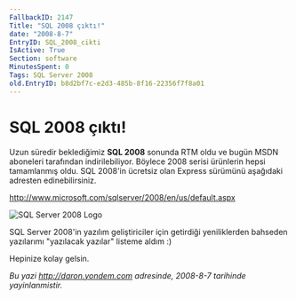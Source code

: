 ```yaml
---
FallbackID: 2147
Title: "SQL 2008 çıktı!"
date: "2008-8-7"
EntryID: SQL_2008_cikti
IsActive: True
Section: software
MinutesSpent: 0
Tags: SQL Server 2008
old.EntryID: b8d2bf7c-e2d3-485b-8f16-22356f7f8a01
---
```

# SQL 2008 çıktı!
Uzun süredir beklediğimiz **SQL 2008** sonunda RTM oldu ve bugün MSDN
aboneleri tarafından indirilebiliyor. Böylece 2008 serisi ürünlerin
hepsi tamamlanmış oldu. SQL 2008'in ücretsiz olan Express sürümünü
aşağıdaki adresten edinebilirsiniz.

<http://www.microsoft.com/sqlserver/2008/en/us/default.aspx>

![SQL Server 2008
Logo](media/SQL_2008_cikti/07082008_1.gif)

SQL Server 2008'in yazılım geliştiriciler için getirdiği yeniliklerden
bahseden yazılarımı "yazılacak yazılar" listeme aldım :)

Hepinize kolay gelsin.



*Bu yazi http://daron.yondem.com adresinde, 2008-8-7 tarihinde yayinlanmistir.*
